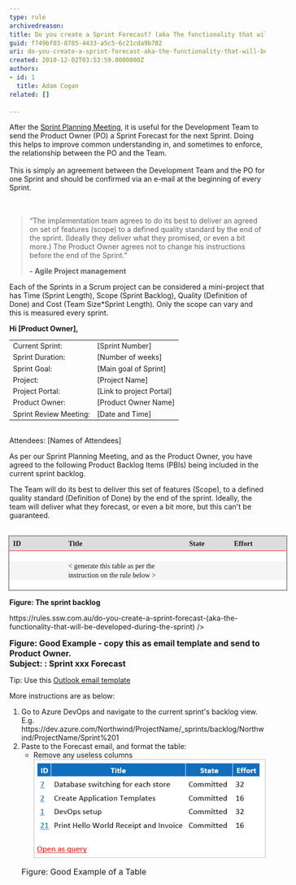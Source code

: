 ```yaml
---
type: rule
archivedreason: 
title: Do you create a Sprint Forecast? (aka The functionality that will be developed during the Sprint)
guid: f749bf03-8785-4433-a5c5-6c21cda9b782
uri: do-you-create-a-sprint-forecast-aka-the-functionality-that-will-be-developed-during-the-sprint
created: 2010-12-02T03:53:59.0000000Z
authors:
- id: 1
  title: Adam Cogan
related: []

---
```



<div>​After the <a href="/Pages/SprintPlanningMeeting.aspx">Sprint Planning </a><a href="/Pages/SprintPlanningMeeting.aspx">Meeting</a>, it is useful for the Development Team to send the Product Owner (PO) a Sprint Forecast for the next Sprint. Doing this helps to improve common understanding in, and sometimes to enforce, the relationship between the PO and the Team.​<br><br></div><div>This is simply an agreement between the Development Team and the PO for one Sprint and should be confirmed via an e-mail at the beginning of every Sprint.<br></div>
<br><excerpt class='endintro'></excerpt><br>
<blockquote><p class="ssw15-rteElement-Reference">“The implementation team agrees to do its best to deliver an agreed on set of features (scope) to a defined quality standard by the end of the sprint. (Ideally they deliver what they promised, or even a bit more.) The Product Owner agrees not to change his instructions before the end of the Sprint.”</p><p>
      <b>- Agile Project management</b><br></p></blockquote><p>Each of the Sprints in a Scrum project can be considered a mini-project that has Time (Sprint Length), Scope (Sprint Backlog), Quality (Definition of Done) and Cost (Team Size*Sprint Length). Only the scope can vary and this is measured every sprint.<br></p><div class="ms-rteCustom-GreyBox"><p> 
      <strong>Hi [Product Owner], </strong></p><table><tbody><tr><td>Current Sprint:</td><td>[Sprint Number]</td></tr><tr><td>Sprint Duration:</td><td>[Number of weeks]</td></tr><tr><td>Sprint Goal:</td><td>[Main goal of Sprint]</td></tr><tr><td>Project:</td><td>[Project Name]</td></tr><tr><td>Project Portal:</td><td>[Link to project Portal]</td></tr><tr><td>Product Owner:</td><td>[Product Owner Name]</td></tr><tr><td>​Sprint Review Meeting:</td><td>[Date and Time]</td></tr></tbody></table><p>
      <br>Attendees: [Names of Attendees]</p><p>As per our Sprint Planning Meeting, and as the Product Owner, you have agreed to the following Product Backlog Items (PBIs) being included in the current sprint backlog.<br></p><p class="MsoNormal">The Team will do its best to deliver this set of features (Scope), to a defined quality standard (Definition of Done) by the end of the sprint. Ideally, the team will deliver what they forecast, or even a bit more, but this can't be guaranteed. 
      <br> 
      <br></p><table width="549" border="0" cellspacing="0" cellpadding="0" style="margin:auto auto auto -1.5pt;width:411.85pt;border-collapse:collapse;"><tbody><tr style="height:21.05pt;"><td width="105" style="border-color:#999999 #f0f0f0 #fd1912 #999999;padding:0cm 5.4pt;width:78.75pt;height:21.05pt;border-top-width:1.5pt;border-bottom-width:1pt;border-left-width:1.5pt;border-top-style:solid;border-bottom-style:solid;border-left-style:solid;background-color:#dddddd;"><p style="margin:0cm 0cm 0pt;"> 
                  <strong> 
                     <font face="Calibri">ID</font></strong></p></td><td width="246" style="border-color:#999999 #f0f0f0 #fd1912;padding:0cm 5.4pt;width:184.25pt;height:21.05pt;border-top-width:1.5pt;border-bottom-width:1pt;border-top-style:solid;border-bottom-style:solid;background-color:#dddddd;"><p style="margin:0cm 0cm 0pt;"> 
                  <strong> 
                     <font face="Calibri">Title</font></strong></p></td><td width="95" colspan="2" style="border-color:#999999 #f0f0f0 #fd1912;padding:0cm 5.4pt;width:70.9pt;height:21.05pt;border-top-width:1.5pt;border-bottom-width:1pt;border-top-style:solid;border-bottom-style:solid;background-color:#dddddd;"><p style="margin:0cm 0cm 0pt;">
                  <font face="Calibri"><b>State</b></font></p></td><td width="104" style="border-color:#999999 #999999 #fd1912 #f0f0f0;padding:0cm 5.4pt;width:77.95pt;height:21.05pt;border-top-width:1.5pt;border-right-width:1.5pt;border-bottom-width:1pt;border-top-style:solid;border-right-style:solid;border-bottom-style:solid;background-color:#dddddd;"><p style="margin:0cm 0cm 0pt;"> 
                  <strong> 
                     <font face="Calibri">Effort</font></strong></p></td></tr><tr style="height:15pt;"><td width="105" valign="top" style="border-color:#f0f0f0 #f0f0f0 #f0f0f0 #999999;padding:0cm 5.4pt;width:78.75pt;height:15pt;border-left-width:1.5pt;border-left-style:solid;background-color:white;"><p style="margin:0cm 0cm 0pt;"> 
                  <font face="Calibri"> </font></p></td><td width="260" valign="top" colspan="2" style="border-color:#f0f0f0;padding:0cm 5.4pt;width:195.25pt;height:15pt;background-color:white;"><p style="margin:0cm 0cm 0pt;"> 
                  <font face="Calibri"> </font></p></td><td width="80" valign="top" style="border-color:#f0f0f0;padding:0cm 5.4pt;width:59.9pt;height:15pt;background-color:white;"><p style="margin:0cm 0cm 0pt;"> 
                  <font face="Calibri"> </font></p></td><td width="104" valign="bottom" style="border-color:#f0f0f0 #999999 #f0f0f0 #f0f0f0;padding:0cm 5.4pt;width:77.95pt;height:15pt;border-right-width:1.5pt;border-right-style:solid;background-color:white;"><p style="margin:0cm 0cm 0pt;"> 
                  <font face="Calibri"> </font></p></td></tr><tr style="height:15pt;"><td width="105" valign="top" style="border-color:#f0f0f0 #f0f0f0 #f0f0f0 #999999;padding:0cm 5.4pt;width:78.75pt;height:15pt;border-left-width:1.5pt;border-left-style:solid;background-color:#f5f5f5;"><p style="margin:0cm 0cm 0pt;"> 
                  <font face="Calibri"> </font></p></td><td width="260" valign="top" colspan="2" style="border-color:#f0f0f0;padding:0cm 5.4pt;width:195.25pt;height:15pt;background-color:#f5f5f5;"><p style="margin:0cm 0cm 0pt;"> 
                  <font face="Calibri">< generate this table as per the instruction on the rule below ></font></p></td><td width="80" valign="top" style="border-color:#f0f0f0;padding:0cm 5.4pt;width:59.9pt;height:15pt;background-color:#f5f5f5;"><p style="margin:0cm 0cm 0pt;"> 
                  <font face="Calibri"> </font></p></td><td width="104" valign="bottom" style="border-color:#f0f0f0 #999999 #f0f0f0 #f0f0f0;padding:0cm 5.4pt;width:77.95pt;height:15pt;border-right-width:1.5pt;border-right-style:solid;background-color:#f5f5f5;"><p style="margin:0cm 0cm 0pt;"> 
                  <font face="Calibri"> </font></p></td></tr><tr style="height:15pt;"><td width="105" valign="top" style="border-color:#f0f0f0 #f0f0f0 #999999 #999999;padding:0cm 5.4pt;width:78.75pt;height:15pt;border-bottom-width:1.5pt;border-left-width:1.5pt;border-bottom-style:solid;border-left-style:solid;background-color:white;"><p style="margin:0cm 0cm 0pt;"> 
                  <font face="Calibri"> </font></p></td><td width="260" valign="top" colspan="2" style="border-color:#f0f0f0 #f0f0f0 #999999;padding:0cm 5.4pt;width:195.25pt;height:15pt;border-bottom-width:1.5pt;border-bottom-style:solid;background-color:white;"><p style="margin:0cm 0cm 0pt;"> 
                  <font face="Calibri"> </font></p></td><td width="80" valign="top" style="border-color:#f0f0f0 #f0f0f0 #999999;padding:0cm 5.4pt;width:59.9pt;height:15pt;border-bottom-width:1.5pt;border-bottom-style:solid;background-color:white;"><p style="margin:0cm 0cm 0pt;"> 
                  <font face="Calibri"> </font></p></td><td width="104" valign="bottom" style="border-color:#f0f0f0 #999999 #999999 #f0f0f0;padding:0cm 5.4pt;width:77.95pt;height:15pt;border-right-width:1.5pt;border-bottom-width:1.5pt;border-right-style:solid;border-bottom-style:solid;background-color:white;"><p style="margin:0cm 0cm 0pt;"> </p></td></tr></tbody></table><p> 
      <strong> Figure: The sprint backlog</strong></p><p><This is as per rule: 
      <a href="/_layouts/15/FIXUPREDIRECT.ASPX?WebId=3dfc0e07-e23a-4cbb-aac2-e778b71166a2&TermSetId=07da3ddf-0924-4cd2-a6d4-a4809ae20160&TermId=9119c922-1478-49e3-9d7a-903e9bc4be6e">https://rules.ssw.com.au/do-you-create-a-sprint-forecast-(aka-the-functionality-that-will-be-developed-during-the-sprint)</a> /></p></div>
<font class="ms-rteCustom-FigureGood" size="+0"> 
   <strong>Figure: Good Example - copy this as email template and send to Product Owner. <br></strong><strong>Subject: <Client Name>: Sprint xxx Forecast</strong></font> 
<p>Tip: Use this 
   <a title="Email Template" class="OutlookDraft" href="/Documents/SprintContract.oft" shape="rect">Outlook email template</a></p><p>More instructions are as below:<br></p><ol><li>Go to Azure DevOps and navig​ate to the current sprint's backlog view. E.g. https://dev.azure.com/Northwind/ProjectName/_sprints/backlog/Northwind/ProjectName/Sprint%201<br></li><li>Paste to the Forecast email, and format the table:
      <ul><li>Remove any useless columns<img class="ms-rteCustom-ImageArea" alt="Good Example of a Table" src="Sprint forecast example table.jpg" style="width:715px;" /></li></ul><p> 
         <font class="ms-rteCustom-FigureGood" size="+0">Figure: Good Example of a Table<br></font></p></li></ol>


